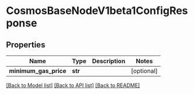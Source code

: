 # CosmosBaseNodeV1beta1ConfigResponse

## Properties
Name | Type | Description | Notes
------------ | ------------- | ------------- | -------------
**minimum_gas_price** | **str** |  | [optional] 

[[Back to Model list]](../README.md#documentation-for-models) [[Back to API list]](../README.md#documentation-for-api-endpoints) [[Back to README]](../README.md)

